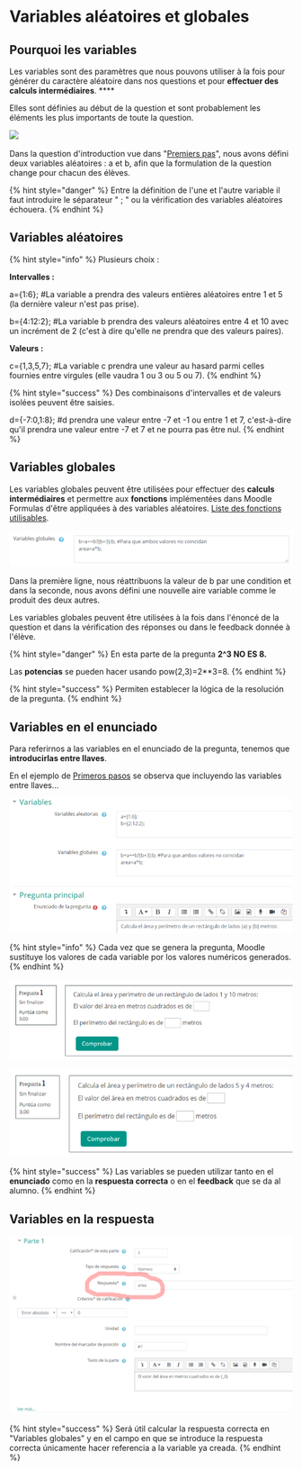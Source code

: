 # Variables aléatoires et globales

## Pourquoi les variables

Les variables sont des paramètres que nous pouvons utiliser à la fois pour générer du caractère aléatoire dans nos questions et pour **effectuer des calculs intermédiaires**. \*\*\*\*

Elles sont définies au début de la question et sont probablement les éléments les plus importants de toute la question.

![](<../.gitbook/assets/Editar\_una\_pregunta\_de\_fórmulas (1).png>)

Dans la question d'introduction vue dans "[Premiers pas](../untitled.md#pregunta-en-xml)", nous avons défini deux variables aléatoires : a et b, afin que la formulation de la question change pour chacun des élèves.

{% hint style="danger" %}
Entre la définition de l'une et l'autre variable il faut introduire le séparateur " ; " ou la vérification des variables aléatoires  échouera.
{% endhint %}

## Variables aléatoires

{% hint style="info" %}
Plusieurs choix :

**Intervalles :**

a={1:6}; #La variable a prendra des valeurs entières aléatoires entre 1 et 5 (la dernière valeur n'est pas prise).

b={4:12:2}; #La variable b prendra des valeurs aléatoires entre 4 et 10 avec un incrément de 2 (c'est à dire qu'elle ne prendra que des valeurs paires).

**Valeurs :**

c={1,3,5,7}; #La variable c prendra une valeur au hasard parmi celles fournies entre virgules (elle vaudra 1 ou 3 ou 5 ou 7).
{% endhint %}

{% hint style="success" %}
Des combinaisons d'intervalles et de valeurs isolées peuvent être saisies.

d={-7:0,1:8}; #d prendra une valeur entre -7 et -1 ou entre 1 et 7, c'est-à-dire qu'il prendra une valeur entre -7 et 7 et ne pourra pas être nul.
{% endhint %}

## Variables globales

Les variables globales peuvent être utilisées pour effectuer des **calculs intermédiaires** et permettre aux **fonctions** implémentées dans Moodle Formulas d'être appliquées à des variables aléatoires. [Liste des fonctions utilisables](https://dynamiccourseware.org/course/view.php?id=31\&section=4).

![](<../.gitbook/assets/image (114).png>)

Dans la première ligne, nous réattribuons la valeur de b par une condition et dans la seconde, nous avons défini une nouvelle aire variable comme le produit des deux autres.

Les variables globales peuvent être utilisées à la fois dans l'énoncé de la question et dans la vérification des réponses ou dans le feedback donnée à l'élève.

{% hint style="danger" %}
En esta parte de la pregunta **2^3 NO ES 8.**

Las **potencias** se pueden hacer usando pow(2,3)=2\*\*3=8.
{% endhint %}

{% hint style="success" %}
Permiten establecer la lógica de la resolución de la pregunta.
{% endhint %}

## Variables en el enunciado

Para referirnos a las variables en el enunciado de la pregunta, tenemos que **introducirlas entre llaves**.

En el ejemplo de [Primeros pasos](../untitled.md#pregunta-en-xml) se observa que incluyendo las variables entre llaves...

![](<../.gitbook/assets/image (72).png>)

{% hint style="info" %}
Cada vez que se genera la pregunta, Moodle sustituye los valores de cada variable por los valores numéricos generados.
{% endhint %}

![](<../.gitbook/assets/image (61).png>)

![](<../.gitbook/assets/image (88).png>)

{% hint style="success" %}
Las variables se pueden utilizar tanto en el **enunciado** como en la **respuesta correcta** o en el **feedback** que se da al alumno.
{% endhint %}

## Variables en la respuesta

![](<../.gitbook/assets/image (120).png>)

{% hint style="success" %}
Será útil calcular la respuesta correcta en "Variables globales" y en el campo en que se introduce la respuesta correcta únicamente hacer referencia a la variable ya creada.
{% endhint %}
